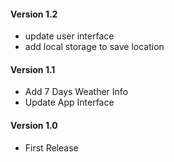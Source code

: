 #### Version 1.2

- update user interface
- add local storage to save location

#### Version 1.1

- Add 7 Days Weather Info
- Update App Interface

#### Version 1.0

- First Release
